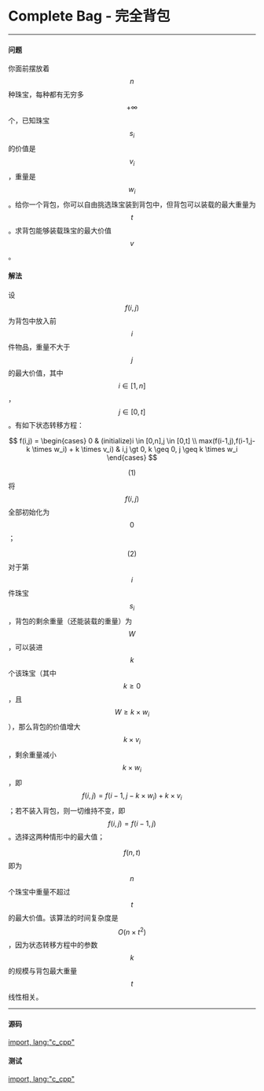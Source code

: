 <script type="text/javascript" src="https://cdnjs.cloudflare.com/ajax/libs/mathjax/2.7.1/MathJax.js?config=TeX-AMS-MML_HTMLorMML"/></script>
<script> gitbook.events.bind("page.change", function() { MathJax.Hub.Queue(["Typeset",MathJax.Hub]); } </script>

# Complete Bag - 完全背包

--------

#### 问题

你面前摆放着$$ n $$种珠宝，每种都有无穷多$$ + \infty $$个，已知珠宝$$ s_i $$的价值是$$ v_i $$，重量是$$ w_i $$。给你一个背包，你可以自由挑选珠宝装到背包中，但背包可以装载的最大重量为$$ t $$。求背包能够装载珠宝的最大价值$$ v $$。

#### 解法

设$$ f(i,j) $$为背包中放入前$$ i $$件物品，重量不大于$$ j $$的最大价值，其中$$ i \in [1,n] $$，$$ j \in [0,t] $$。有如下状态转移方程：

$$
f(i,j) =
\begin{cases}
0                                                   &   (initialize)i \in [0,n],j \in [0,t] \\
max(f(i-1,j),f(i-1,j-k \times w_i) + k \times v_i)  &   i,j \gt 0, k \geq 0, j \geq k \times w_i
\end{cases}
$$

$$ (1) $$ 将$$ f(i,j) $$全部初始化为$$ 0 $$；

$$ (2) $$ 对于第$$ i $$件珠宝$$ s_i $$，背包的剩余重量（还能装载的重量）为$$ W $$，可以装进$$ k $$个该珠宝（其中$$ k \geq 0 $$，且$$ W \geq k \times w_i $$），那么背包的价值增大$$ k \times v_i $$，剩余重量减小$$ k \times w_i $$，即$$ f(i,j) = f(i-1,j-k \times w_i) + k \times v_i $$；若不装入背包，则一切维持不变，即$$ f(i,j) = f(i-1,j) $$。选择这两种情形中的最大值；

$$ f(n,t) $$即为$$ n $$个珠宝中重量不超过$$ t $$的最大价值。该算法的时间复杂度是$$ O(n \times t^2) $$，因为状态转移方程中的参数$$ k $$的规模与背包最大重量$$ t $$线性相关。

--------

#### 源码

[import, lang:"c_cpp"](../../../../src/DynamicProgramming/BagDP/CompleteBag.h)

#### 测试

[import, lang:"c_cpp"](../../../../src/DynamicProgramming/BagDP/CompleteBag.cpp)
